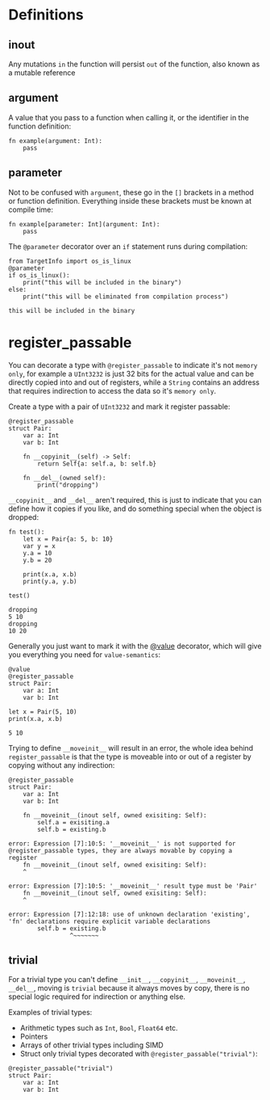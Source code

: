# Definitions 
## inout
Any mutations `in` the function will persist `out` of the function, also known as a mutable reference

## argument
A value that you pass to a function when calling it, or the identifier in the function definition:


```mojo
fn example(argument: Int):
    pass
```

## parameter
Not to be confused with `argument`, these go in the `[]` brackets in a method or function definition. Everything inside these brackets must be known at compile time:


```mojo
fn example[parameter: Int](argument: Int):
    pass
```

The `@parameter` decorator over an `if` statement runs during compilation:


```mojo
from TargetInfo import os_is_linux
@parameter
if os_is_linux():
    print("this will be included in the binary")
else:
    print("this will be eliminated from compilation process")
```

    this will be included in the binary


# register_passable 
You can decorate a type with `@register_passable` to indicate it's not `memory only`, for example a `UInt3232` is just 32 bits for the actual value and can be directly copied into and out of registers, while a `String` contains an address that requires indirection to access the data so it's `memory only`.

Create a type with a pair of `UInt3232` and mark it register passable:


```mojo
@register_passable
struct Pair:
    var a: Int
    var b: Int

    fn __copyinit__(self) -> Self:
        return Self{a: self.a, b: self.b}

    fn __del__(owned self):
        print("dropping")
```

`__copyinit__` and `__del__` aren't required, this is just to indicate that you can define how it copies if you like, and do something special when the object is dropped:


```mojo
fn test():
    let x = Pair{a: 5, b: 10}
    var y = x
    y.a = 10
    y.b = 20

    print(x.a, x.b)
    print(y.a, y.b)

test()
```

    dropping
    5 10
    dropping
    10 20


Generally you just want to mark it with the [@value](/guides/decorators/value) decorator, which will give you everything you need for `value-semantics`:


```mojo
@value
@register_passable
struct Pair:
    var a: Int
    var b: Int

let x = Pair(5, 10)
print(x.a, x.b)
```

    5 10


Trying to define `__moveinit__` will result in an error, the whole idea behind `register_passable` is that the type is moveable into or out of a register by copying without any indirection:


```mojo
@register_passable
struct Pair:
    var a: Int
    var b: Int

    fn __moveinit__(inout self, owned exisiting: Self):
        self.a = exisiting.a
        self.b = existing.b
```

    error: Expression [7]:10:5: '__moveinit__' is not supported for @register_passable types, they are always movable by copying a register
        fn __moveinit__(inout self, owned exisiting: Self):
        ^
    
    error: Expression [7]:10:5: '__moveinit__' result type must be 'Pair'
        fn __moveinit__(inout self, owned exisiting: Self):
        ^
    
    error: Expression [7]:12:18: use of unknown declaration 'existing', 'fn' declarations require explicit variable declarations
            self.b = existing.b
                     ^~~~~~~~
    


## trivial
For a trivial type you can't define `__init__`, `__copyinit__`, `__moveinit__`, `__del__`, moving is `trivial` because it always moves by copy, there is no special logic required for indirection or anything else.

Examples of trivial types:
- Arithmetic types such as `Int`, `Bool`, `Float64` etc.
- Pointers
- Arrays of other trivial types including SIMD
- Struct only trivial types decorated with `@register_passable("trivial")`:


```mojo
@register_passable("trivial")
struct Pair:
    var a: Int
    var b: Int
```
